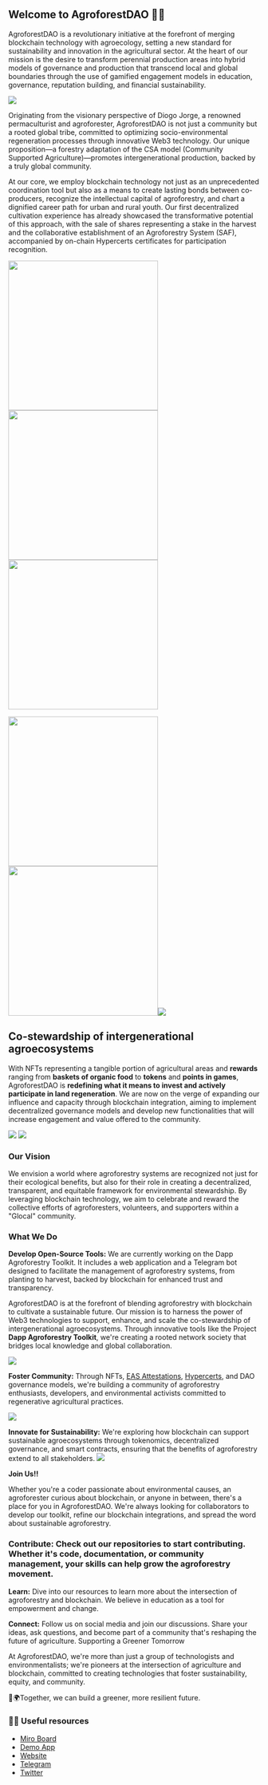 ## Welcome to AgroforestDAO 🌿💡

AgroforestDAO is a revolutionary initiative at the forefront of merging blockchain technology with agroecology, setting a new standard for sustainability and innovation in the agricultural sector. At the heart of our mission is the desire to transform perennial production areas into hybrid models of governance and production that transcend local and global boundaries through the use of gamified engagement models in education, governance, reputation building, and financial sustainability.

<img src="https://github.com/AgroforestDAO/images/blob/main/safMorroDaRedencao.jpeg">

Originating from the visionary perspective of Diogo Jorge, a renowned permaculturist and agroforester, AgroforestDAO is not just a community but a rooted global tribe, committed to optimizing socio-environmental regeneration processes through innovative Web3 technology. Our unique proposition—a forestry adaptation of the CSA model (Community Supported Agriculture)—promotes intergenerational production, backed by a truly global community.

At our core, we employ blockchain technology not just as an unprecedented coordination tool but also as a means to create lasting bonds between co-producers, recognize the intellectual capital of agroforestry, and chart a dignified career path for urban and rural youth. Our first decentralized cultivation experience has already showcased the transformative potential of this approach, with the sale of shares representing a stake in the harvest and the collaborative establishment of an Agroforestry System (SAF), accompanied by on-chain Hypercerts certificates for participation recognition.

<img src="https://github.com/AgroforestDAO/images/blob/main/saf5.jpeg" width="300px"><img src="https://github.com/AgroforestDAO/images/blob/main/safMorroDaRedencaoAntes.jpeg" width="300px"><img src="https://github.com/AgroforestDAO/images/blob/main/saf4.jpeg" width="300px">

<img src="https://github.com/AgroforestDAO/images/blob/main/saf2.jpeg" width="300px"><img src="https://github.com/AgroforestDAO/images/blob/main/saf3.jpeg" width="300px"><img src="https://github.com/AgroforestDAO/images/blob/main/Hypercert_AgroforestDAO_Team.PNG">

## Co-stewardship of intergenerational agroecosystems

With NFTs representing a tangible portion of agricultural areas and **rewards** ranging from **baskets of organic food** to **tokens** and **points in games**, AgroforestDAO is **redefining what it means to invest and actively participate in land regeneration**. We are now on the verge of expanding our influence and capacity through blockchain integration, aiming to implement decentralized governance models and develop new functionalities that will increase engagement and value offered to the community.

<img src="https://github.com/AgroforestDAO/images/blob/main/Post_Instagram_FeijaoAmigo.PNG"> <img src="https://github.com/AgroforestDAO/images/blob/main/Post_Instagram_FeijaoAmigo2.PNG">

### Our Vision
We envision a world where agroforestry systems are recognized not just for their ecological benefits, but also for their role in creating a decentralized, transparent, and equitable framework for environmental stewardship. By leveraging blockchain technology, we aim to celebrate and reward the collective efforts of agroforesters, volunteers, and supporters within a "Glocal" community.

### What We Do
**Develop Open-Source Tools:** We are currently working on the Dapp Agroforestry Toolkit. It includes a web application and a Telegram bot designed to facilitate the management of agroforestry systems, from planting to harvest, backed by blockchain for enhanced trust and transparency.

AgroforestDAO is at the forefront of blending agroforestry with blockchain to cultivate a sustainable future. Our mission is to harness the power of Web3 technologies to support, enhance, and scale the co-stewardship of intergenerational agroecosystems. Through innovative tools like the Project **Dapp Agroforestry Toolkit**, we're creating a rooted network society that bridges local knowledge and global collaboration.

<img src="https://github.com/AgroforestDAO/images/blob/main/dataFlow.png">

**Foster Community:** Through NFTs, [EAS Attestations](https://sepolia.easscan.org/schema/view/0xbe6a0d3619237de37a1262eb4724d7f238d350b2dea78751fa3a53deb0bb7527), [Hypercerts](https://hypercerts.org/app/view?claimId=0x822f17a9a5eecfd66dbaff7946a8071c265d1d07-18637945800993641520815953998252808477868032), and DAO governance models, we're building a community of agroforestry enthusiasts, developers, and environmental activists committed to regenerative agricultural practices.

<img src="https://github.com/AgroforestDAO/images/blob/main/mindMap2.jpeg">




**Innovate for Sustainability:** We're exploring how blockchain can support sustainable agroecosystems through tokenomics, decentralized governance, and smart contracts, ensuring that the benefits of agroforestry extend to all stakeholders.
<img src="https://github.com/AgroforestDAO/images/blob/main/mindMap1.jpeg">

**Join Us!!**

Whether you're a coder passionate about environmental causes, an agroforester curious about blockchain, or anyone in between, there's a place for you in AgroforestDAO. We're always looking for collaborators to develop our toolkit, refine our blockchain integrations, and spread the word about sustainable agroforestry.

### Contribute: Check out our repositories to start contributing. Whether it's code, documentation, or community management, your skills can help grow the agroforestry movement.
**Learn:** Dive into our resources to learn more about the intersection of agroforestry and blockchain. We believe in education as a tool for empowerment and change.


**Connect:** Follow us on social media and join our discussions. Share your ideas, ask questions, and become part of a community that's reshaping the future of agriculture.
Supporting a Greener Tomorrow

At AgroforestDAO, we're more than just a group of technologists and environmentalists; we're pioneers at the intersection of agriculture and blockchain, committed to creating technologies that foster sustainability, equity, and community. 

🌱🌍Together, we can build a greener, more resilient future.



### 👩‍💻 Useful resources
- [Miro Board](https://miro.com/app/board/uXjVN8WhMsw=/?share_link_id=557936539315)
- [Demo App](https://app-agroforestdao.web.app/)
- [Website](https://app-agroforestdao.web.app/)
- [Telegram](https://t.me/+TNwrhRCyCxQ4Zjcx)
- [Twitter](https://twitter.com/agroforestDAO)



